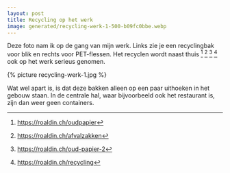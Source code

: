 ```yaml
---
layout: post
title: Recycling op het werk
image: generated/recycling-werk-1-500-b09fc0bbe.webp
---
```


Deze foto nam ik op de gang van mijn werk. Links zie je een recyclingbak voor blik en rechts voor PET-flessen. Het recyclen wordt naast thuis [^1] [^2] [^3] [^4] ook op het werk serieus genomen.

{% picture recycling-werk-1.jpg %}

Wat wel apart is, is dat deze bakken alleen op een paar uithoeken in het gebouw staan. In de centrale hal, waar bijvoorbeeld ook het restaurant is, zijn dan weer geen containers.

[^1]: https://roaldin.ch/oudpapier
[^2]: https://roaldin.ch/afvalzakken
[^3]: https://roaldin.ch/oud-papier-2
[^4]: https://roaldin.ch/recycling
